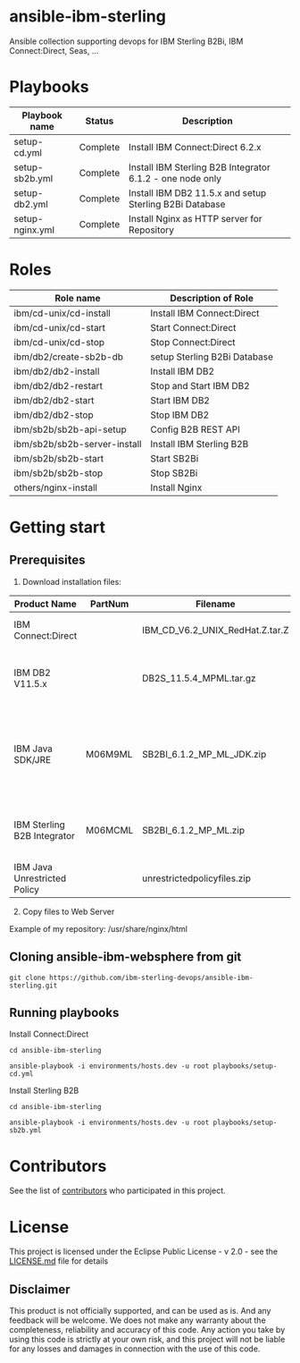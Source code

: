 # ansible-ibm-sterling
Ansible collection supporting devops for IBM Sterling B2Bi, IBM Connect:Direct, Seas, ...


# Playbooks

| Playbook name                 | Status         |           Description                                        |
|-------------------------------|----------------|--------------------------------------------------------------|
| setup-cd.yml                  | Complete       | Install IBM Connect:Direct 6.2.x |
| setup-sb2b.yml                | Complete       | Install IBM Sterling B2B Integrator 6.1.2  - one node only |
| setup-db2.yml                 | Complete       | Install IBM DB2 11.5.x and setup Sterling B2Bi Database |
| setup-nginx.yml               | Complete       | Install Nginx as HTTP server for Repository|            

# Roles

| Role name                       |            Description of Role                                          |
|---------------------------------|-------------------------------------------------------------------------|
| ibm/cd-unix/cd-install          | Install IBM Connect:Direct |
| ibm/cd-unix/cd-start            | Start Connect:Direct |
| ibm/cd-unix/cd-stop             | Stop Connect:Direct |
| ibm/db2/create-sb2b-db          | setup Sterling B2Bi Database |
| ibm/db2/db2-install             | Install IBM DB2 |
| ibm/db2/db2-restart             | Stop and Start IBM DB2 |
| ibm/db2/db2-start               | Start IBM DB2 |
| ibm/db2/db2-stop                | Stop IBM DB2 |
| ibm/sb2b/sb2b-api-setup         | Config B2B REST API |
| ibm/sb2b/sb2b-server-install    | Install IBM Sterling B2B |
| ibm/sb2b/sb2b-start             | Start SB2Bi |
| ibm/sb2b/sb2b-stop              | Stop SB2Bi |
| others/nginx-install            | Install Nginx |


# Getting start

## Prerequisites

1) Download installation files:

| Product Name                  | PartNum | Filename                        |           Description                                        |
|-------------------------------|---------|---------------------------------|--------------------------------------------------------------|
| IBM Connect:Direct            |         | IBM_CD_V6.2_UNIX_RedHat.Z.tar.Z |  IBM Connect:Direct 6.2.x|
| IBM DB2 V11.5.x               |         | DB2S_11.5.4_MPML.tar.gz         | IBM DB2 V11.5.4 Multi-platform Multi-language|
| IBM Java SDK/JRE              | M06M9ML | SB2BI_6.1.2_MP_ML_JDK.zip       | IBM Sterling B2B Integrator V6.1.2 or IBM Sterling File Gateway V6.1.2 Java SDK/JRE Multiplatform|
| IBM Sterling B2B Integrator   | M06MCML | SB2BI_6.1.2_MP_ML.zip           | IBM Sterling B2B Integrator V6.1.2 for Multiplatform Multilingual|
| IBM Java Unrestricted Policy  |         | unrestrictedpolicyfiles.zip     |               |

2) Copy files to Web Server

Example of my repository: /usr/share/nginx/html


## Cloning ansible-ibm-websphere from git

```
git clone https://github.com/ibm-sterling-devops/ansible-ibm-sterling.git
```

## Running playbooks

Install Connect:Direct

```
cd ansible-ibm-sterling

ansible-playbook -i environments/hosts.dev -u root playbooks/setup-cd.yml
```

Install Sterling B2B

```
cd ansible-ibm-sterling

ansible-playbook -i environments/hosts.dev -u root playbooks/setup-sb2b.yml
```

# Contributors

See the list of [contributors](https://github.com/ibm-sterling-devops/ansible-ibm-sterling/contributors) who participated in this project.

# License

This project is licensed under the Eclipse Public License - v 2.0 - see the [LICENSE.md](LICENSE.md) file for details

## Disclaimer

This product is not officially supported, and can be used as is. And any feedback will be welcome. We does not make any warranty about the completeness, reliability and accuracy of this code. Any action you take by using this code is strictly at your own risk, and this project will not be liable for any losses and damages in connection with the use of this code.
